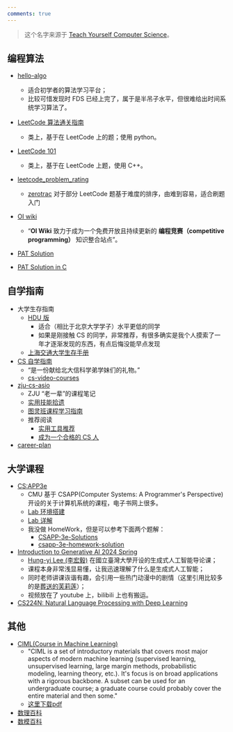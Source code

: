 ```yaml
---
comments: true
---
```

> 这个名字来源于 [Teach Yourself Computer Science](https://teachyourselfcs.com/)。

## 编程算法

- [hello-algo](https://www.hello-algo.com/)
    - 适合初学者的算法学习平台；
    - 比较可惜发现时 FDS 已经上完了，属于是半吊子水平，但很难给出时间系统学习算法了。
- [LeetCode 算法通关指南](https://algo.itcharge.cn/)
    - 类上，基于在 LeetCode 上的题；使用 python。
- [LeetCode 101](https://github.com/changgyhub/leetcode_101)
    - 类上，基于在 LeetCode 上题，使用 C++。
- [leetcode_problem_rating](https://zerotrac.github.io/leetcode_problem_rating/#/)
    - [zerotrac](https://github.com/zerotrac) 对于部分 LeetCode 题基于难度的排序，由难到容易，适合刷题入门
- [OI wiki](https://oi-wiki.org/)
    - “**OI Wiki** 致力于成为一个免费开放且持续更新的 **编程竞赛（competitive programming）** 知识整合站点”。
    
- [PAT Solution](https://github.com/liuchuo/PAT)
- [PAT Solution in C](https://xlucn.github.io/PAT/)

## 自学指南

- 大学生存指南
    - [HDU 版](https://hdu-cs.wiki/)
        - 适合（相比于北京大学学子）水平更低的同学
        - 如果是刚接触 CS 的同学，非常推荐，有很多确实是我个人摸索了一年才逐渐发现的东西，有点后悔没能早点发现
    - [上海交通大学生存手册](https://survivesjtu.gitbook.io/survivesjtumanual)
- [CS 自学指南](https://csdiy.wiki/)
    - “是一份献给北大信科学弟学妹们的礼物。”
    - [cs-video-courses](https://github.com/Developer-Y/cs-video-courses)
- [zju-cs-asio](https://isshikihugh.github.io/zju-cs-asio/)
    - ZJU “老一辈”的课程笔记
    - [实用技能拾遗](https://slides.tonycrane.cc/PracticalSkillsTutorial/)
    - [图灵班课程学习指南](https://zju-turing.github.io/TuringCourses/)
    - 推荐阅读
        - [实用工具推荐](https://turing2024.tonycrane.cc/tools/)
        - [成为一个合格的 CS 人](https://turing2024.tonycrane.cc/cser/)
- [career-plan](https://github.com/nwuzmedoutlook/career-plan)

## 大学课程

- [CS:APP3e](https://csapp.cs.cmu.edu/)
    - CMU 基于 CSAPP(Computer Systems: A Programmer's Perspective) 开设的关于计算机系统的课程，电子书网上很多。
    - [Lab 环境搭建](https://zhuanlan.zhihu.com/p/505497911#:~:text=%E7%B3%BB%E7%BB%9F%E9%83%BD%E6%94%AF%E6%8C%81%E3%80%82-,ubuntu,-%E8%BF%99%E4%B8%AA%E8%84%9A%E6%9C%AC%E6%98%AF)
    - [Lab 详解](https://kkee.top/docs/system/CSAPP)
    - 我没做 HomeWork，但是可以参考下面两个题解：
        - [CSAPP-3e-Solutions](https://dreamanddead.github.io/CSAPP-3e-Solutions/)
        - [csapp-3e-homework-solution](https://valineliu.gitbook.io/deuterium-wiki/reading/cs-jing-dian-shu-ji/csapp-3e-homework-solution)
- [Introduction to Generative AI 2024 Spring](https://speech.ee.ntu.edu.tw/~hylee/genai/2024-spring.php)
    - [Hung-yi Lee (李宏毅)](https://speech.ee.ntu.edu.tw/~hylee/index.html) 在國立臺灣大學开设的生成式人工智能导论课；
    - 课程本身非常浅显易懂，让我迅速理解了什么是生成式人工智能；
    - 同时老师讲课诙谐有趣，会引用一些热门动漫中的剧情（这里引用比较多的是[葬送的芙莉莲](https://zh.wikipedia.org/wiki/%E8%91%AC%E9%80%81%E7%9A%84%E8%8A%99%E8%8E%89%E8%93%AE "葬送的芙莉莲")）；
    - 视频放在了 youtube 上，bilibili 上也有搬运。
 - [CS224N: Natural Language Processing with Deep Learning](https://web.stanford.edu/class/cs224n/) 

## 其他

- [CIML(Course in Machine Learning)](http://ciml.info/)
    - "CIML is a set of introductory materials that covers most major aspects of modern machine learning (supervised learning, unsupervised learning, large margin methods, probabilistic modeling, learning theory, etc.). It's focus is on broad applications with a rigorous backbone. A subset can be used for an undergraduate course; a graduate course could probably cover the entire material and then some."
    - [这里下载pdf](http://ciml.info/dl/v0_99/ciml-v0_99-all.pdf) 
- [数理百科](https://wuli.wiki/index.html)
- [数模百科](https://modelwiki.cn/wiki)